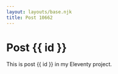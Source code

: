 ```yaml
---
layout: layouts/base.njk
title: Post 10662
---
```


# Post {{ id }}

This is post {{ id }} in my Eleventy project.
